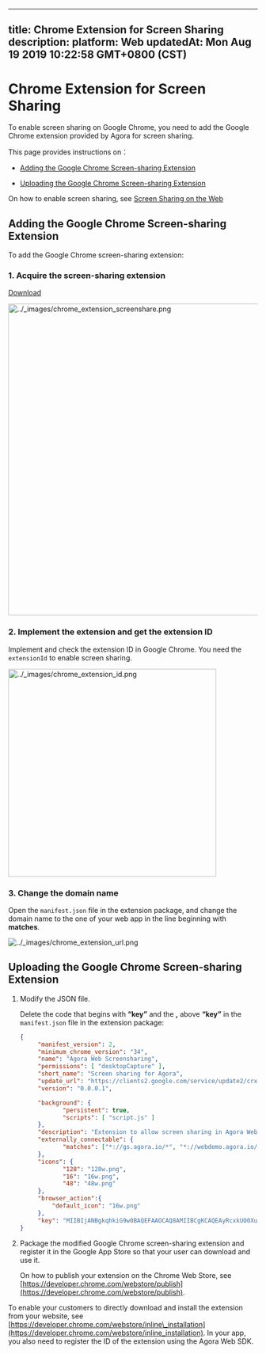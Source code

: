 
---
title: Chrome Extension for Screen Sharing
description: 
platform: Web
updatedAt: Mon Aug 19 2019 10:22:58 GMT+0800 (CST)
---
# Chrome Extension for Screen Sharing
To enable screen sharing on Google Chrome, you need to add the Google Chrome extension provided by Agora for screen sharing.

This page provides instructions on：

-   [Adding the Google Chrome Screen-sharing Extension](#Adding-the-Chrome-Screen-sharing-Extension)

-   [Uploading the Google Chrome Screen-sharing Extension](#Uploading-the-Chrome-Screen-sharing-Extension)


On how to enable screen sharing, see [Screen Sharing on the Web](../../en/Quickstart%20Guide/screensharing_web.md)

<a name = "Adding-the-Chrome-Screen-sharing-Extension"></a>
## Adding the Google Chrome Screen-sharing Extension

To add the Google Chrome screen-sharing extension:

### 1. Acquire the screen-sharing extension

[Download](http://download.agora.io/sdk/release/chrome-extension.zip)

<img alt="../_images/chrome_extension_screenshare.png" src="https://web-cdn.agora.io/docs-files/en/chrome_extension_screenshare.png" style="width: 630px; "/>


### 2. Implement the extension and get the extension ID

Implement and check the extension ID in Google Chrome. You need the `extensionId` to enable screen sharing.

<img alt="../_images/chrome_extension_id.png" src="https://web-cdn.agora.io/docs-files/en/chrome_extension_id.png" style="width: 420px;"/>


### 3. Change the domain name

Open the `manifest.json` file in the extension package, and change the domain name to the one of your web app in the line beginning with **matches**.

<img alt="../_images/chrome_extension_url.png" src="https://web-cdn.agora.io/docs-files/en/chrome_extension_url.png" />

<a name = "Uploading-the-Chrome-Screen-sharing-Extension"></a>

## Uploading the Google Chrome Screen-sharing Extension

1. Modify the JSON file.

	Delete the code that begins with **“key”** and the **,** above **“key”** in the `manifest.json` file in the extension package:

	```json
	{
		 "manifest_version": 2,
		 "minimum_chrome_version": "34",
		 "name": "Agora Web Screensharing",
		 "permissions": [ "desktopCapture" ],
		 "short_name": "Screen sharing for Agora",
		 "update_url": "https://clients2.google.com/service/update2/crx",
		 "version": "0.0.0.1",

		 "background": {
				"persistent": true,
				"scripts": [ "script.js" ]
		 },
		 "description": "Extension to allow screen sharing in Agora Web Application.",
		 "externally_connectable": {
				"matches": ["*://gs.agora.io/*", "*://webdemo.agora.io/*", "*://webdemo.agorabeckon.com/*"]
		 },
		 "icons": {
				"128": "128w.png",
				"16": "16w.png",
				"48": "48w.png"
		 },
		 "browser_action":{
			 "default_icon": "16w.png"
		 },
		 "key": "MIIBIjANBgkqhkiG9w0BAQEFAAOCAQ8AMIIBCgKCAQEAyRcxkUO0XuAsLqzRMIL+XlNTAgbc4/CtRrC2o7qDHGv6uAjmeS7HiK0hzK4PowsUTi0Y38LLzxju0Zr0IFoz9R5fKQt45rAdViujkuCURI4gFKUn6nOJ1/LjaTXYh02v1qWR17Aih8dc1VkWlBQKcapaH6y0N35i7IHZVWsT+ySXsdS6GDFPZVb1wYhDZRZYbkRYpBVEf11HOX+PkQGO5zhbdjBsp7BPF4L//vRwUxcxmeqgkRgzPAAy99UMsrgh/kbJSzE8XacUET9eYKzT21/ZSkiXEddWWCm2jeRWTrfie6D+c1K4zGFnS47in9timvpkMl5OM7J58wqjK20FiwIDAQAB"
	}
	```

2.  Package the modified Google Chrome screen-sharing extension and register it in the Google App Store so that your user can download and use it. 

	On how to publish your extension on the Chrome Web Store, see [https://developer.chrome.com/webstore/publish](https://developer.chrome.com/webstore/publish).

To enable your customers to directly download and install the extension from your website, see [https://developer.chrome.com/webstore/inline\_installation](https://developer.chrome.com/webstore/inline_installation). In your app, you also need to register the ID of the extension using the Agora Web SDK.



